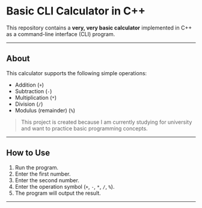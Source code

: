 # Basic CLI Calculator in C++

This repository contains a **very, very basic calculator** implemented in C++ as a command-line interface (CLI) program.

---

## About

This calculator supports the following simple operations:  
- Addition (`+`)  
- Subtraction (`-`)  
- Multiplication (`*`)  
- Division (`/`)  
- Modulus (remainder) (`%`)

> This project is created because I am currently studying for university and want to practice basic programming concepts.

---

## How to Use

1. Run the program.
2. Enter the first number.
3. Enter the second number.
4. Enter the operation symbol (`+`, `-`, `*`, `/`, `%`).
5. The program will output the result.

---


